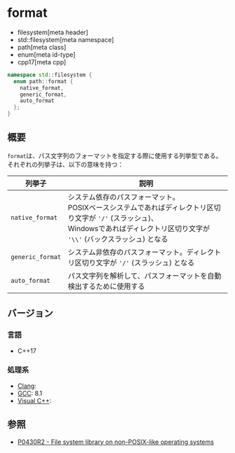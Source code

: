 # format
* filesystem[meta header]
* std::filesystem[meta namespace]
* path[meta class]
* enum[meta id-type]
* cpp17[meta cpp]

```cpp
namespace std::filesystem {
  enum path::format {
    native_format,
    generic_format,
    auto_format
  };
}
```

## 概要
`format`は、パス文字列のフォーマットを指定する際に使用する列挙型である。それぞれの列挙子は、以下の意味を持つ：

| 列挙子 | 説明 |
|--------|------|
| `native_format` | システム依存のパスフォーマット。<br/> POSIXベースシステムであればディレクトリ区切り文字が `'/'` (スラッシュ)、<br/> Windowsであればディレクトリ区切り文字が `'\\'` (バックスラッシュ) となる |
| `generic_format` | システム非依存のパスフォーマット。ディレクトリ区切り文字が `'/'` (スラッシュ) となる |
| `auto_format` | パス文字列を解析して、パスフォーマットを自動検出するために使用する |


## バージョン
### 言語
- C++17

### 処理系
- [Clang](/implementation.md#clang):
- [GCC](/implementation.md#gcc): 8.1
- [Visual C++](/implementation.md#visual_cpp):


## 参照
- [P0430R2 - File system library on non-POSIX-like operating systems](http://www.open-std.org/jtc1/sc22/wg21/docs/papers/2017/p0430r2.pdf)
